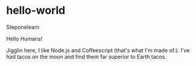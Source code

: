 # hello-world

Steponelearn

Hello Humans!

Jigglin here, I like Node.js and Coffeescript (that's what I'm made of:).
I've had tacos on the moon and find them far superior to Earth tacos.
